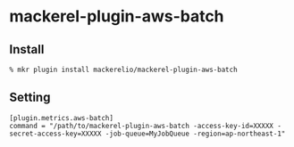 # mackerel-plugin-aws-batch

## Install

```sh
% mkr plugin install mackerelio/mackerel-plugin-aws-batch
```

## Setting

```
[plugin.metrics.aws-batch]
command = "/path/to/mackerel-plugin-aws-batch -access-key-id=XXXXX -secret-access-key=XXXXX -job-queue=MyJobQueue -region=ap-northeast-1"
```
